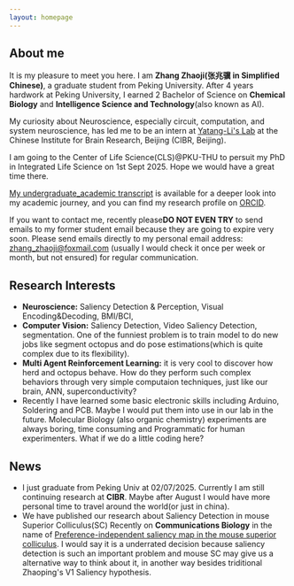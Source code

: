 ```yaml
---
layout: homepage
---
```


## About me

It is my pleasure to meet you here. I am **Zhang Zhaoji(张兆骥 in Simplified Chinese)**, a graduate student from Peking University. After 4 years hardwork at Peking University, I earned 2 Bachelor of Science on **Chemical Biology** and  **Intelligence Science and Technology**(also known as AI). 

My curiosity about Neuroscience, especially circuit, computation, and system neuroscience, has led me to be an intern at [Yatang-Li's Lab](https://yatanglilab.cibr.ac.cn/en/) at the Chinese Institute for Brain Research, Beijing (CIBR, Beijing). 

I am going to the Center of Life Science(CLS)@PKU-THU to persuit my PhD in Integrated Life Science on 1st Sept 2025. Hope we would have a great time there.

[My undergraduate_academic transcript](https://drive.google.com/file/d/1somZXkrMlVg3rWUyF3WMa0-Za7p0GWp_/view?usp=sharing) is available for a deeper look into my academic journey, and you can find my research profile on [ORCID](https://orcid.org/0009-0002-3293-1961). 

If you want to contact me, recently please**DO NOT EVEN TRY** to send emails to my former student email because they are going to expire very soon. Please send emails directly to my personal email address: zhang_zhaoji@foxmail.com (usually I would check it once per week or month, but not ensured) for regular communication.

## Research Interests

- **Neuroscience:** Saliency Detection & Perception, Visual Encoding&Decoding, BMI/BCI, 
- **Computer Vision:** Saliency Detection, Video Saliency Detection, segmentation. One of the funniest problem is to train model to do new jobs like segment octopus and do pose estimations(which is quite complex due to its flexibility).
- **Multi Agent Reinforcement Learning:** it is very cool to discover how herd and octopus behave. How do they perform such complex behaviors through very simple computaion techniques, just like our brain, ANN, superconductivity?
- Recently I have learned some basic electronic skills including Arduino, Soldering and PCB. Maybe I would put them into use in our lab in the future. Molecular Biology (also organic chemistry) experiments are always boring, time consuming and Programmatic for human experimenters. What if we do a little coding here?

## News

- I just graduate from Peking Univ at 02/07/2025. Currently I am still continuing research at **CIBR**. Maybe after August I would have more personal time to travel around the world(or just in china).
- We have published our research about Saliency Detection in mouse Superior Colliculus(SC) Recently on **Communications Biology** in the name of [Preference-independent saliency map in the mouse superior colliculus](https://www.nature.com/articles/s42003-025-08006-x). I would say it is a underrated decision because saliency detection is such an important problem and mouse SC may give us a alternative way to think about it, in another way besides triditional Zhaoping's V1 Saliency hypothesis.

